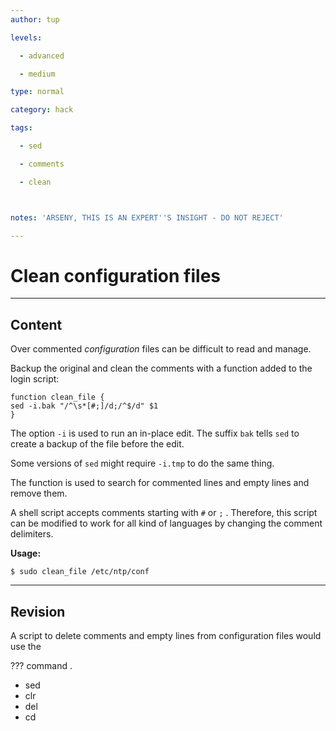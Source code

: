 ```yaml
---
author: tup

levels:

  - advanced

  - medium

type: normal

category: hack

tags:

  - sed

  - comments

  - clean



notes: 'ARSENY, THIS IS AN EXPERT''S INSIGHT - DO NOT REJECT'

---
```


# Clean configuration files

---
## Content

Over commented *configuration* files can be difficult to read and manage. 

Backup the original and clean the comments with a function added to the login script:

```shell
function clean_file {
sed -i.bak "/^\s*[#;]/d;/^$/d" $1
} 
```
The option `-i` is used to run an in-place edit. The suffix `bak` tells `sed` to create a backup of the file before the edit.

Some versions of `sed` might require `-i.tmp` to do the same thing.

The function is used to search for commented lines and empty lines and remove them. 

A shell script accepts comments starting with `#` or `;` . Therefore, this script can be modified to work for all kind of languages by changing the comment delimiters.

**Usage:**

```shell
$ sudo clean_file /etc/ntp/conf
```

---
## Revision

A script to delete comments and empty lines from configuration files would use the 

??? command .


* sed
* clr
* del
* cd

 
